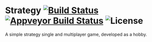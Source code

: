 # Strategy [![Build Status](https://travis-ci.org/Ev1lbl0w/Strategy-Server.svg?branch=master)](https://travis-ci.org/Ev1lbl0w/Strategy-Server) [![Appveyor Build Status](https://ci.appveyor.com/api/projects/status/github/Ev1lbl0w/Strategy-Server?branch=master&svg=true)](https://ci.appveyor.com/project/Ev1lbl0w/Strategy-Server) ![License](https://img.shields.io/badge/License-Apache_v2.0-lightgrey.svg)
A simple strategy single and multiplayer game, developed as a hobby.
